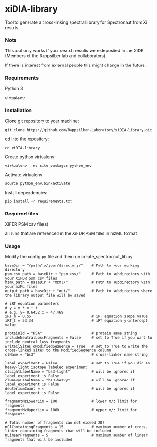 # xiDIA-library

Tool to generate a cross-linking spectral library for Spectronaut from Xi results.

### Note
This tool only works if your search results were deposited in the XiDB (Members of the Rappsilber lab and collaborators).

If there is interest from external people this might change in the future.

### Requirements
Python 3

virtualenv

### Installation

Clone git repository to your machine:

```git clone https://github.com/Rappsilber-Laboratory/xiDIA-library.git```

cd into the repository:

```cd xiDIA-library```

Create python virtualenv:

```virtualenv --no-site-packages python_env```

Activate virtualenv:

```source python_env/bin/activate```

Install dependencies:

```pip install -r requirements.txt```


### Required files
XiFDR PSM csv file(s)

all runs that are referenced in the XiFDR PSM files in mzML format

### Usage

Modify the config.py file and then run create_spectronaut_lib.py

```
baseDir = "/path/to/your/directory/"    # Path to your working directory
psm_csv_path = baseDir + "psm_csv/"     # Path to subdirectory with your XiFDR psm csv files      
mzml_path = baseDir + "mzml/"           # Path to subdirectory with your mzML files
output_path = baseDir + "out/"          # Path to subdirectory where the library output file will be saved

# iRT equation parameters
# y = m * x + t
# e.g. y= 0.6452 x + 47.469
iRT_m = 0.56                            # iRT equation slope value
iRT_t = 53.34                           # iRT equation y-intercept value

proteinId = "HSA"                       # protein name string
includeNeutralLossFragments = False     # set to True if you want to include neutral loss fragments
writeClSitesToModifiedSequence = True   # set to True to write the cross-linked sites to the ModifiedSequence column
clName = "bs3"                          # cross-linker name string

label_experiment = False                # set to True if you did an heavy-light isotope labeled experiment
clLightLabelName = "bs3-light"          # will be ignored if label_experiment is False
clHeavyLabelName = "bs3-heavy"          # will be ignored if label_experiment is False
deuteriumCount = 4                      # will be ignored if label_experiment is False

fragmentMzLowerLim = 100                # lower m/z limit for fragments
fragmentMzUpperLim = 1000               # upper m/z limit for fragments

# Total number of fragments can not exceed 20!
nClContainingFragments = 15             # maximum number of cross-linker containing fragments that will be included
nLinearFragments = 5                    # maximum number of linear fragments that will be included

```
